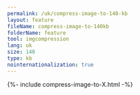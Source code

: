 ```yaml
---
permalink: /uk/compress-image-to-140-kb
layout: feature
fileName: compress-image-to-140kb
folderName: feature
tool: imgcompression
lang: uk
size: 140
type: kb
nointernationalization: true
---
```

{%- include compress-image-to-X.html -%}       
